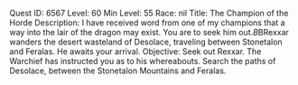 Quest ID: 6567
Level: 60
Min Level: 55
Race: nil
Title: The Champion of the Horde
Description: I have received word from one of my champions that a way into the lair of the dragon may exist. You are to seek him out.$B$BRexxar wanders the desert wasteland of Desolace, traveling between Stonetalon and Feralas. He awaits your arrival.
Objective: Seek out Rexxar. The Warchief has instructed you as to his whereabouts. Search the paths of Desolace, between the Stonetalon Mountains and Feralas.
